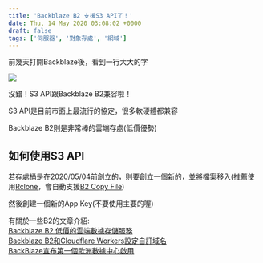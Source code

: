 ```yaml
---
title: 'Backblaze B2 支援S3 API了！'
date: Thu, 14 May 2020 03:08:02 +0000
draft: false
tags: ['伺服器', '對象存處', '網域']
---
```


前幾天打開Backblaze後，看到一行大大的字

![](https://static.yiy.tw/media/blog/2020051402585860.png)

沒錯！S3 API跟Backblaze B2兼容啦！

S3 API是目前市面上最流行的協定，很多軟硬體都兼容

Backblaze B2則是非常棒的雲端存處(低價優勢)

如何使用S3 API
----------

若存處桶是在2020/05/04前創立的，則要創立一個新的，並將檔案移入(推薦使用[Rclone](https://rclone.org)，會自動支援[B2 Copy File](https://www.backblaze.com/b2/docs/b2_copy_file.html))

然後創建一個新的App Key(不要使用主要的喔)

有關於一些B2的文章介紹:  
[Backblaze B2 低價的雲端數據存儲服務  
](https://blog.steveyi.net/backblaze-b2/)[Backblaze B2和Cloudflare Workers設定自訂域名  
](https://blog.steveyi.net/b2-cfworkers/)[BackBlaze宣布第一個歐洲數據中心啟用](https://blog.steveyi.net/backblaze-eu-central/)